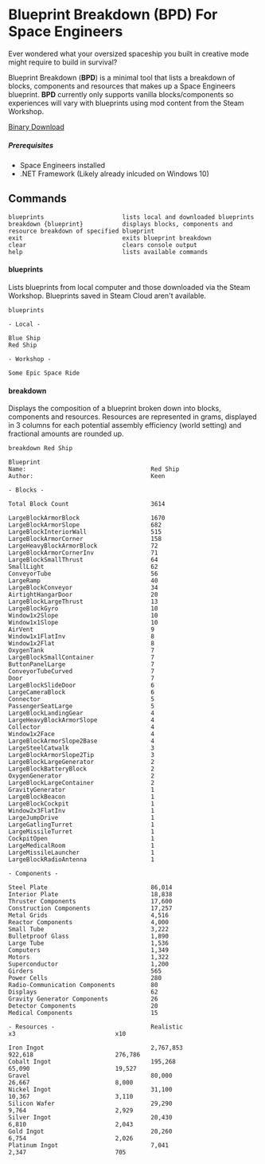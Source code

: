 # Blueprint Breakdown (BPD) For Space Engineers


Ever wondered what your oversized spaceship you built in creative mode might require to build in survival?

Blueprint Breakdown (**BPD**) is a minimal tool that lists a breakdown of blocks, components and resources that makes up a Space Engineers blueprint. **BPD** currently only supports vanilla blocks/components so experiences will vary with blueprints using mod content from the Steam Workshop.

[Binary Download](https://github.com/DangerRoss/BlueprintBreakdown/raw/master/bpd.exe)


##### Prerequisites
* Space Engineers installed
* .NET Framework (Likely already inlcuded on Windows 10)



## Commands

```
blueprints                      lists local and downloaded blueprints
breakdown {blueprint}           displays blocks, components and resource breakdown of specified blueprint
exit                            exits blueprint breakdown
clear                           clears console output
help                            lists available commands
```

#### blueprints
Lists blueprints from local computer and those downloaded via the Steam Workshop. Blueprints saved in Steam Cloud aren't available. 

```
blueprints

- Local -

Blue Ship
Red Ship

- Workshop -

Some Epic Space Ride
```

#### breakdown
Displays the composition of a blueprint broken down into blocks, components and resources. Resources are represented in grams, displayed in 3 columns for each potential assembly efficiency (world setting) and fractional amounts are rounded up.
```
breakdown Red Ship

Blueprint
Name:                                   Red Ship
Author:                                 Keen

- Blocks -

Total Block Count                       3614

LargeBlockArmorBlock                    1670
LargeBlockArmorSlope                    682
LargeBlockInteriorWall                  515
LargeBlockArmorCorner                   158
LargeHeavyBlockArmorBlock               72
LargeBlockArmorCornerInv                71
LargeBlockSmallThrust                   64
SmallLight                              62
ConveyorTube                            56
LargeRamp                               40
LargeBlockConveyor                      34
AirtightHangarDoor                      20
LargeBlockLargeThrust                   13
LargeBlockGyro                          10
Window1x2Slope                          10
Window1x1Slope                          10
AirVent                                 9
Window1x1FlatInv                        8
Window1x2Flat                           8
OxygenTank                              7
LargeBlockSmallContainer                7
ButtonPanelLarge                        7
ConveyorTubeCurved                      7
Door                                    7
LargeBlockSlideDoor                     6
LargeCameraBlock                        6
Connector                               5
PassengerSeatLarge                      5
LargeBlockLandingGear                   4
LargeHeavyBlockArmorSlope               4
Collector                               4
Window1x2Face                           4
LargeBlockArmorSlope2Base               4
LargeSteelCatwalk                       3
LargeBlockArmorSlope2Tip                3
LargeBlockLargeGenerator                2
LargeBlockBatteryBlock                  2
OxygenGenerator                         2
LargeBlockLargeContainer                2
GravityGenerator                        1
LargeBlockBeacon                        1
LargeBlockCockpit                       1
Window2x3FlatInv                        1
LargeJumpDrive                          1
LargeGatlingTurret                      1
LargeMissileTurret                      1
CockpitOpen                             1
LargeMedicalRoom                        1
LargeMissileLauncher                    1
LargeBlockRadioAntenna                  1

- Components -

Steel Plate                             86,014
Interior Plate                          18,838
Thruster Components                     17,600
Construction Components                 17,257
Metal Grids                             4,516
Reactor Components                      4,000
Small Tube                              3,222
Bulletproof Glass                       1,890
Large Tube                              1,536
Computers                               1,349
Motors                                  1,322
Superconductor                          1,200
Girders                                 565
Power Cells                             280
Radio-Communication Components          80
Displays                                62
Gravity Generator Components            26
Detector Components                     20
Medical Components                      15

- Resources -                           Realistic                     x3                            x10

Iron Ingot                              2,767,853                     922,618                       276,786
Cobalt Ingot                            195,268                       65,090                        19,527
Gravel                                  80,000                        26,667                        8,000
Nickel Ingot                            31,100                        10,367                        3,110
Silicon Wafer                           29,290                        9,764                         2,929
Silver Ingot                            20,430                        6,810                         2,043
Gold Ingot                              20,260                        6,754                         2,026
Platinum Ingot                          7,041                         2,347                         705
```


